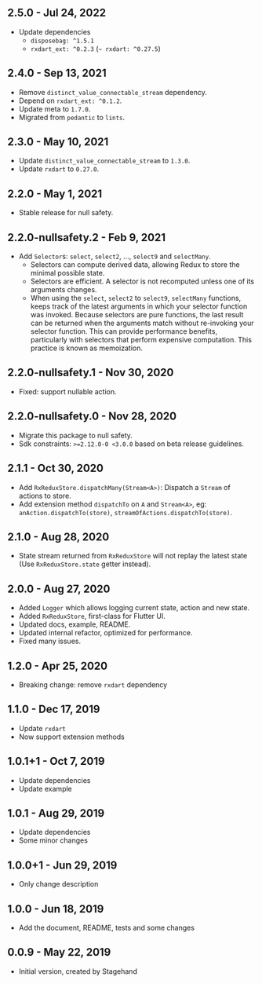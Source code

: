 ## 2.5.0 - Jul 24, 2022

-   Update dependencies
    - `disposebag: ^1.5.1`
    - `rxdart_ext: ^0.2.3` (`~ rxdart: ^0.27.5`)

## 2.4.0 - Sep 13, 2021

-   Remove `distinct_value_connectable_stream` dependency.
-   Depend on `rxdart_ext: ^0.1.2`.
-   Update meta to `1.7.0`.
-   Migrated from `pedantic` to `lints`.

## 2.3.0 - May 10, 2021

-   Update `distinct_value_connectable_stream` to `1.3.0`.
-   Update `rxdart` to `0.27.0`.

## 2.2.0 - May 1, 2021

-   Stable release for null safety.

## 2.2.0-nullsafety.2 - Feb 9, 2021
-   Add `Selector`s: `select`, `select2`, ..., `select9` and `selectMany`.
    -   Selectors can compute derived data, allowing Redux to store the minimal possible state.
    -   Selectors are efficient. A selector is not recomputed unless one of its arguments changes.
    -   When using the `select`, `select2` to `select9`, `selectMany` functions, 
        keeps track of the latest arguments in which your selector function was invoked. 
        Because selectors are pure functions, the last result can be returned 
        when the arguments match without re-invoking your selector function. 
        This can provide performance benefits, particularly with selectors that perform expensive computation. 
        This practice is known as memoization.

## 2.2.0-nullsafety.1 - Nov 30, 2020
-   Fixed: support nullable action.

## 2.2.0-nullsafety.0 - Nov 28, 2020
-   Migrate this package to null safety.
-   Sdk constraints: `>=2.12.0-0 <3.0.0` based on beta release guidelines.

## 2.1.1 - Oct 30, 2020

-   Add `RxReduxStore.dispatchMany(Stream<A>)`: Dispatch a `Stream` of actions to store.
-   Add extension method `dispatchTo` on `A` and `Stream<A>`, eg: `anAction.dispatchTo(store)`, `streamOfActions.dispatchTo(store)`.

## 2.1.0 - Aug 28, 2020

-   State stream returned from `RxReduxStore` will not replay the latest state
    (Use `RxReduxStore.state` getter instead).

## 2.0.0 - Aug 27, 2020

-   Added `Logger` which allows logging current state, action and new state.
-   Added `RxReduxStore`, first-class for Flutter UI.
-   Updated docs, example, README.
-   Updated internal refactor, optimized for performance.
-   Fixed many issues.

## 1.2.0 - Apr 25, 2020

-   Breaking change: remove `rxdart` dependency

## 1.1.0 - Dec 17, 2019
-   Update `rxdart`
-   Now support extension methods

## 1.0.1+1 - Oct 7, 2019
-   Update dependencies
-   Update example

## 1.0.1 - Aug 29, 2019
-   Update dependencies
-   Some minor changes

## 1.0.0+1 - Jun 29, 2019
-   Only change description

## 1.0.0 - Jun 18, 2019

-   Add the document, README, tests and some changes

## 0.0.9 - May 22, 2019

-   Initial version, created by Stagehand
